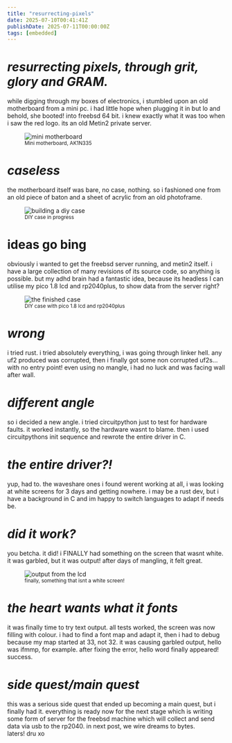 ```yaml
---
title: "resurrecting-pixels"
date: 2025-07-10T00:41:41Z
publishDate: 2025-07-11T00:00:00Z
tags: [embedded]
---
```


<h1 id="resurrecting-pixels"><em>resurrecting pixels, through grit, glory and GRAM.</em></h1>

<p>while digging through my boxes of electronics, i stumbled upon an old motherboard from a mini pc. i had little hope when plugging it in but lo and behold, she booted! into freebsd 64 bit. i knew exactly what it was too when i saw the red logo. its an old Metin2 private server.</p>


<figure>
<img src="{{ site.baseurl }}/embedded/img/embedded-miniboard.jpeg" alt="mini motherboard" />
<br><sup>Mini motherboard, AK1N335</sup>
</figure>


<h1 id="ressurecting-pixels"><em>caseless</em></h1>
<p>the motherboard itself was bare, no case, nothing. so i fashioned one from an old piece of baton and a sheet of acrylic from an old photoframe.</p>

<figure>
<img src="{{ site.baseurl }}/embedded/img/embedded-diycase.jpeg" alt="building a diy case" />
<br><sup>DIY case in progress</sup>
</figure>

<h1 id="ressurecting-pixels"><em></em>ideas go bing</h1>
<p>obviously i wanted to get the freebsd server running, and metin2 itself. i have a large collection of many revisions of its source code, so anything is possible. but my adhd brain had a fantastic idea, because its headless I can utilise my pico 1.8 lcd and rp2040plus, to show data from the server right?</p>

<figure>
<img src="{{ site.baseurl }}/embedded/img/embedded-casefinished.jpeg" alt="the finished case" />
<br><sup>DIY case with pico 1.8 lcd and rp2040plus</sup>
</figure>

<h1 id="ressurecting-pixels"><em>wrong</em></h1>
<p>i tried rust. i tried absolutely everything, i was going through linker hell. any uf2 produced was corrupted, then i finally got some non corrupted uf2s... with no entry point! even using no mangle, i had no luck and was facing wall after wall.</p>


<h1 id="ressurecting-pixels"><em>different angle</em></h1>
<p>so i decided a new angle. i tried circuitpython just to test for hardware faults. it worked instantly, so the hardware wasnt to blame. then i used circuitpythons init sequence and rewrote the entire driver in C.</p>


<h1 id="ressurecting-pixels"><em>the entire driver?!</em></h1>
<p>yup, had to. the waveshare ones i found werent working at all, i was looking at white screens for 3 days and getting nowhere. i may be a rust dev, but i have a background in C and im happy to switch languages to adapt if needs be.</p>


<h1 id="ressurecting-pixels"><em>did it work?</em></h1>
<p>you betcha. it did! i FINALLY had something on the screen that wasnt white. it was garbled, but it was output! after days of mangling, it felt great.</p>

<figure>
<img src="{{ site.baseurl }}/embedded/img/embedded-lcd-garbled.jpeg" alt="output from the lcd" />
<br><sup>finally, something that isnt a white screen!</sup>
</figure>

<h1 id="ressurecting-pixels"><em>the heart wants what it fonts</em></h1>
<p>it was finally time to try text output. all tests worked, the screen was now filling with colour. i had to find a font map and adapt it, then i had to debug because my map started at 33, not 32. it was causing garbled output, hello was ifmmp, for example. after fixing the error, hello word finally appeared! success.</p>

<h1 id="ressurecting-pixels"><em>side quest/main quest</em></h1>
<p>this was a serious side quest that ended up becoming a main quest, but i finally had it. everything is ready now for the next stage which is writing some form of server for the freebsd machine which will collect and send data via usb to the rp2040. in next post, we wire dreams to bytes.<br> laters! dru xo</p>

